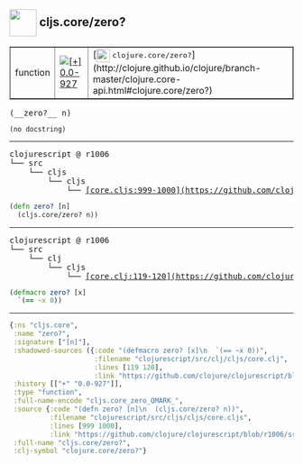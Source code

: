 ## <img width="48px" valign="middle" src="http://i.imgur.com/Hi20huC.png"> cljs.core/zero?

 <table border="1">
<tr>
<td>function</td>
<td><a href="https://github.com/cljsinfo/api-refs/tree/0.0-927"><img valign="middle" alt="[+] 0.0-927" src="https://img.shields.io/badge/+-0.0--927-lightgrey.svg"></a> </td>
<td>
[<img height="24px" valign="middle" src="http://i.imgur.com/1GjPKvB.png"> <samp>clojure.core/zero?</samp>](http://clojure.github.io/clojure/branch-master/clojure.core-api.html#clojure.core/zero?)
</td>
</tr>
</table>

 <samp>
(__zero?__ n)<br>
</samp>

```
(no docstring)
```

---

 <pre>
clojurescript @ r1006
└── src
    └── cljs
        └── cljs
            └── <ins>[core.cljs:999-1000](https://github.com/clojure/clojurescript/blob/r1006/src/cljs/cljs/core.cljs#L999-L1000)</ins>
</pre>

```clj
(defn zero? [n]
  (cljs.core/zero? n))
```


---

 <pre>
clojurescript @ r1006
└── src
    └── clj
        └── cljs
            └── <ins>[core.clj:119-120](https://github.com/clojure/clojurescript/blob/r1006/src/clj/cljs/core.clj#L119-L120)</ins>
</pre>

```clj
(defmacro zero? [x]
  `(== ~x 0))
```

---

```clj
{:ns "cljs.core",
 :name "zero?",
 :signature ["[n]"],
 :shadowed-sources ({:code "(defmacro zero? [x]\n  `(== ~x 0))",
                     :filename "clojurescript/src/clj/cljs/core.clj",
                     :lines [119 120],
                     :link "https://github.com/clojure/clojurescript/blob/r1006/src/clj/cljs/core.clj#L119-L120"}),
 :history [["+" "0.0-927"]],
 :type "function",
 :full-name-encode "cljs.core_zero_QMARK_",
 :source {:code "(defn zero? [n]\n  (cljs.core/zero? n))",
          :filename "clojurescript/src/cljs/cljs/core.cljs",
          :lines [999 1000],
          :link "https://github.com/clojure/clojurescript/blob/r1006/src/cljs/cljs/core.cljs#L999-L1000"},
 :full-name "cljs.core/zero?",
 :clj-symbol "clojure.core/zero?"}

```
